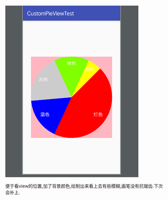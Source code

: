 ![image](https://github.com/zhangyue19890303/CustomPieView/blob/master/effect1.png)

便于看view的位置,加了背景颜色,绘制出来看上去有些模糊,画笔没有抗锯齿.下次会补上.
